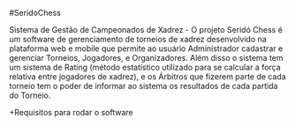 #SeridoChess

Sistema de Gestão de Campeonados de Xadrez - O projeto Seridó Chess é um software de gerenciamento de torneios de xadrez desenvolvido na plataforma web e mobile que permite ao usuário Administrador cadastrar e gerenciar Torneios, Jogadores, e Organizadores. Além disso o sistema tem um sistema de Rating (método estatístico utilizado para se calcular a força relativa entre jogadores de xadrez), e os Árbitros que fizerem parte de cada torneio tem o poder de informar ao sistema os resultados de cada partida do Torneio.

+Requisitos para rodar o software


